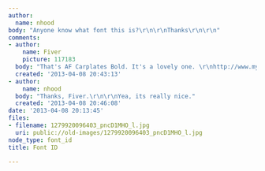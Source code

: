 ```yaml
---
author:
  name: nhood
body: "Anyone know what font this is?\r\n\r\nThanks\r\n\r\n"
comments:
- author:
    name: Fiver
    picture: 117183
  body: "That's AF Carplates Bold. It's a lovely one. \r\nhttp://www.myfonts.com/fonts/fw-acme/af-carplates/bold/"
  created: '2013-04-08 20:43:13'
- author:
    name: nhood
  body: "Thanks, Fiver.\r\n\r\nYea, its really nice."
  created: '2013-04-08 20:46:08'
date: '2013-04-08 20:13:45'
files:
- filename: 1279920096403_pncD1MHO_l.jpg
  uri: public://old-images/1279920096403_pncD1MHO_l.jpg
node_type: font_id
title: Font ID

---
```

